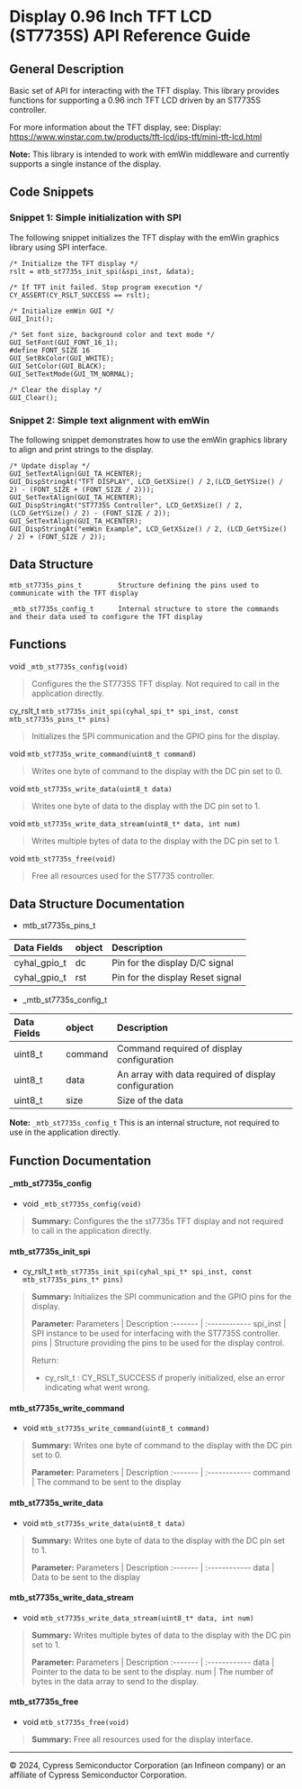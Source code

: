# Display 0.96 Inch TFT LCD (ST7735S) API Reference Guide

## General Description

Basic set of API for interacting with the TFT display. This library provides functions for supporting a 0.96 inch TFT LCD driven by an ST7735S controller.

For more information about the TFT display, see: Display: https://www.winstar.com.tw/products/tft-lcd/ips-tft/mini-tft-lcd.html

**Note:** This library is intended to work with emWin middleware and currently supports a single instance of the display.

## Code Snippets

### Snippet 1: Simple initialization with SPI
The following snippet initializes the TFT display with the emWin graphics library using SPI interface.

```
/* Initialize the TFT display */
rslt = mtb_st7735s_init_spi(&spi_inst, &data);

/* If TFT init failed. Stop program execution */
CY_ASSERT(CY_RSLT_SUCCESS == rslt);

/* Initialize emWin GUI */
GUI_Init();

/* Set font size, background color and text mode */
GUI_SetFont(GUI_FONT_16_1);
#define FONT_SIZE 16
GUI_SetBkColor(GUI_WHITE);
GUI_SetColor(GUI_BLACK);
GUI_SetTextMode(GUI_TM_NORMAL);

/* Clear the display */
GUI_Clear();
```

### Snippet 2: Simple text alignment with emWin
The following snippet demonstrates how to use the emWin graphics library to align and print strings to the display.
```
/* Update display */
GUI_SetTextAlign(GUI_TA_HCENTER);
GUI_DispStringAt("TFT DISPLAY", LCD_GetXSize() / 2,(LCD_GetYSize() / 2) - (FONT_SIZE + (FONT_SIZE / 2)));
GUI_SetTextAlign(GUI_TA_HCENTER);
GUI_DispStringAt("ST7735S Controller", LCD_GetXSize() / 2, (LCD_GetYSize() / 2) - (FONT_SIZE / 2));
GUI_SetTextAlign(GUI_TA_HCENTER);
GUI_DispStringAt("emWin Example", LCD_GetXSize() / 2, (LCD_GetYSize() / 2) + (FONT_SIZE / 2));
```

## Data Structure
```
mtb_st7735s_pins_t         Structure defining the pins used to communicate with the TFT display
```

```
_mtb_st7735s_config_t      Internal structure to store the commands and their data used to configure the TFT display
```

## Functions
void `_mtb_st7735s_config(void)`
>Configures the the ST7735S TFT display. Not required to call in the application directly.

cy_rslt_t `mtb_st7735s_init_spi(cyhal_spi_t* spi_inst, const mtb_st7735s_pins_t* pins)`
>Initializes the SPI communication and the GPIO pins for the display.

void `mtb_st7735s_write_command(uint8_t command)`
>Writes one byte of command to the display with the DC pin set to 0.

void `mtb_st7735s_write_data(uint8_t data)`
>Writes one byte of data to the display with the DC pin set to 1.

void `mtb_st7735s_write_data_stream(uint8_t* data, int num)`
>Writes multiple bytes of data to the display with the DC pin set to 1.

void `mtb_st7735s_free(void)`
>Free all resources used for the ST7735 controller.

## Data Structure Documentation
- mtb_st7735s_pins_t

Data Fields       |    object      |           Description
 :-------         |  :------------ |  :------------
 cyhal_gpio_t     |    dc          | Pin for the display D/C signal
 cyhal_gpio_t     |    rst         | Pin for the display Reset signal

 - _mtb_st7735s_config_t

Data Fields  |    object      |           Description
 :-------    |  :------------ |  :------------
 uint8_t     |    command     | Command required of display configuration
 uint8_t     |    data        | An array with data required of display configuration
 uint8_t     |    size        | Size of the data

 **Note:** `_mtb_st7735s_config_t` This is an internal structure, not required to use in the application directly.

## Function Documentation
#### _mtb_st7735s_config
- void `_mtb_st7735s_config(void)`

> **Summary:** Configures the the st7735s TFT display and not required to call in the application directly.

#### mtb_st7735s_init_spi
- cy_rslt_t `mtb_st7735s_init_spi(cyhal_spi_t* spi_inst, const mtb_st7735s_pins_t* pins)`

> **Summary:** Initializes the SPI communication and the GPIO pins for the display.
>
> **Parameter:**
>  Parameters            |  Description
>  :-------              |  :------------
>  spi_inst              |  SPI instance to be used for interfacing with the ST7735S controller.
>  pins                  |  Structure providing the pins to be used for the display control.
>
> Return:
>  - cy_rslt_t           :  CY_RSLT_SUCCESS if properly initialized, else an error indicating what went wrong.

#### mtb_st7735s_write_command
- void `mtb_st7735s_write_command(uint8_t command)`

> **Summary:** Writes one byte of command to the display with the DC pin set to 0.
>
> **Parameter:**
>  Parameters            |  Description
>  :-------              |  :------------
>  command               |  The command to be sent to the display

#### mtb_st7735s_write_data
- void `mtb_st7735s_write_data(uint8_t data)`

> **Summary:** Writes one byte of data to the display with the DC pin set to 1.
>
> **Parameter:**
>  Parameters            |  Description
>  :-------              |  :------------
>  data                  |  Data to be sent to the display

#### mtb_st7735s_write_data_stream
- void `mtb_st7735s_write_data_stream(uint8_t* data, int num)`

> **Summary:** Writes multiple bytes of data to the display with the DC pin set to 1.
>
> **Parameter:**
>  Parameters           |  Description
>  :-------             |  :------------
>  data                 |  Pointer to the data to be sent to the display.
>  num                  |  The number of bytes in the data array to send to the display.

#### mtb_st7735s_free
- void `mtb_st7735s_free(void)`
>**Summary:** Free all resources used for the display interface.

---
© 2024, Cypress Semiconductor Corporation (an Infineon company) or an affiliate of Cypress Semiconductor Corporation.

